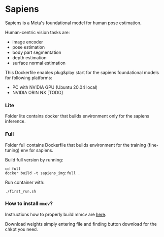 # Sapiens 

Sapiens is a Meta's foundational model for human pose estimation. 

Human-centric vision tasks are: 
* image encoder 
* pose estimation 
* body part segmentation 
* depth estimation 
* surface normal estimation 

This Dockerfile enables plug&play start for the sapiens foundational models for following platforms: 
* PC with NVIDIA GPU (Ubuntu 20.04 local) 
* NVIDIA ORIN NX [TODO] 


### Lite 

Folder lite contains docker that builds environment only for the sapiens inference. 

### Full 

Folder full contains Dockerfile that builds environment for the training (fine-tuning) env for sapiens. 

Build full version by running: 
```
cd full 
docker build -t sapiens_img:full . 
```

Run container with: 
```
./first_run.sh
```

### How to install `mmcv`? 

Instructions how to properly build mmcv are [here](https://mmcv.readthedocs.io/en/latest/get_started/installation.html). 

Download weights simply entering file and finding button download for the chkpt you need. 

